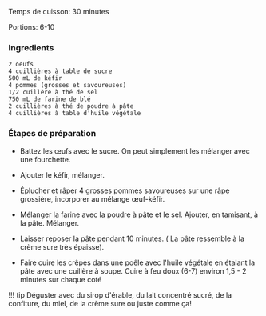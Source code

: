 

Temps de cuisson: 30 minutes

Portions: 6-10

### Ingredients

```
2 oeufs
4 cuillières à table de sucre
500 mL de kéfir
4 pommes (grosses et savoureuses)
1/2 cuillère à thé de sel
750 mL de farine de blé
2 cuillières à thé de poudre à pâte
4 cuillières à table d'huile végétale
```

### Étapes de préparation

* Battez les œufs avec le sucre. On peut simplement les mélanger avec une fourchette.

* Ajouter le kéfir, mélanger.

* Éplucher et râper 4 grosses pommes savoureuses sur une râpe grossière, incorporer au mélange œuf-kéfir.

* Mélanger la farine avec la poudre à pâte et le sel. Ajouter, en tamisant, à la pâte. Mélanger.

* Laisser reposer la pâte pendant 10 minutes. ( La pâte ressemble à la crème sure très épaisse).

* Faire cuire les crêpes dans une poêle avec l'huile végétale en étalant la pâte avec une cuillère à soupe. Cuire à feu doux (6-7) environ 1,5 - 2 minutes sur chaque coté

!!! tip
    Déguster avec du sirop d'érable, du lait concentré sucré, de la confiture, du miel, de la crème sure ou juste comme ça!